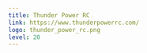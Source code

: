 ```yaml
---
title: Thunder Power RC
link: https://www.thunderpowerrc.com/
logo: thunder_power_rc.png
level: 20
---
```

